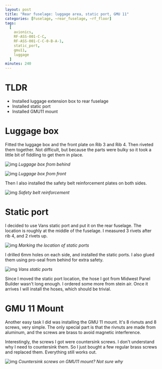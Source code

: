 ```yaml
---
layout: post
title: "Rear fuselage: luggage area, static port, GMU 11"
categories: [Fuselage, ~rear_fuselage, ~rf_floor]
tags:
  [
    avionics,
    RF-ASS-001-C-C,
    RF-ASS-001-C-C-0-B-A-1,
    static_port,
    gmu11,
    luggage
  ]
minutes: 240
---
```


# TLDR

- Installed luggage extension box to rear fuselage
- Installed static port
- Installed GMU11 mount

# Luggage box

Fitted the luggage box and the front plate on Rib 3 and Rib 4. Then riveted them together. Not difficult, but because the parts were bulky so it took a little bit of fiddling to get them in place.

![img](https://lh3.googleusercontent.com/pw/AP1GczPUwJZYOmSdECS1yZBxD4dPoEfFqtCRji8g46Q0kC7vtanjISrtjNY2gaA0nUe-N3SSbpZTFGP6oYOGEaMJ5eSoz8HTEhoNmY_doUPA_6kyQR15pKYm4hftpps8bUd3lqedl_1aO8J15SiAc01UPF1i8Q=w786-h1044-s-no-gm?authuser=0)
_Luggage box from behind_

![img](https://lh3.googleusercontent.com/pw/AP1GczMZrkbwTGPy5bwpsvNZ6nZV1Ev_x1G_PML3S3qDA51g4EDGNmZx6bFU9u0WCM5AjSQI5RovIrTeBBgKRN0XE3mdyABDfJAqL39BJFKyQvx0mZ7sWG5sCTIhx0jpI2JCrs8vI6Cs5_9npXXfi7OReC7yXA=w786-h1044-s-no-gm?authuser=0)
_Luggage box from front_

Then I also installed the safety belt reinforcement plates on both sides.

![img](https://lh3.googleusercontent.com/pw/AP1GczP_0YGozNTJxyANiRY1unN9Xn5uJWl23qe4jsT47O_C0gazqUD5wRzt4AdLRbsbJbDk07y56HffSyIswxxmeMyHsVhOMoCW6nCymbRkHRvT6-Apazx_sxbw6YcvO80RdEuBAoFKkIFnc0veaRp5Iegrmw=w1352-h1018-s-no-gm?authuser=0)
_Safety belt reinforcement_

# Static port

I decided to use Vans static port and put it on the rear fuselage. The location is roughly at the middle of the fuselage. I measured 3 rivets after rib 4, and 2 rivets up.

![img](https://lh3.googleusercontent.com/pw/AP1GczPUrsuU6fwcjBc7UqCrJ1JFqgQddq4d-TtqOgzaCvgKgZWJfZa8arlyTLc-7suxa3FwARRODxBi5n1KymhjwCXodeSZ0VFF7HbO_sLoGsc0ymqymFmmwEXTlSlYtYCeLE5Qp-4O3vBMYkTtD55FILlP5A=w1352-h1018-s-no-gm?authuser=0)
_Marking the location of static ports_

I drilled 6mm holes on each side, and installed the static ports. I also glued them using pro-seal from behind for extra safety.

![img](https://lh3.googleusercontent.com/pw/AP1GczNYN-EqWzDOCkGFKt6ruarsoQkIYk1mgHpSv2W4PmqMAtim68NKMsFkrpkZl6Uc_WO5EHeew4gnu65v-TjBSS8z9VN2DCZLlcdbylEesmu-hdAaYz50UP7RjpB8TZhHbew3pNRWqN6S56rkDlq1pNRXzQ=w1352-h1018-s-no-gm?authuser=0)
_Vans static ports_

Since I moved the static port location, the hose I got from Midwest Panel Builder wasn't long enough. I ordered some more from stein air. Once it arrives I will install the hoses, which should be trivial.

# GMU 11 Mount

Another easy task I did was installing the GMU 11 mount. It's 8 rivnuts and 8 screws, very simple. The only special part is that the rivnuts are made from aluminum, and the screws are brass to avoid magnetic interference.

Interestingly, the screws I got were countersink screws. I don't understand why I need to countersink them. So I just bought a few regular brass screws and replaced them. Everything still works out.

![img](https://lh3.googleusercontent.com/pw/AP1GczNBGeg5jhbRPPSV73ke0QTYXth9V7VIK8_2wKyccBVb56C1Lk3upRmkDovBsMexSF0x1MnJ1RCzHcNbqK73kAvuFy05_R33N6cVG8MK7GnZIbM70lBo1jwqAfEgTUwmaiN6QpqOGa0cOu_Dg9Zao-RSgQ=w1354-h1019-s-no-gm?authuser=0)
_Countersink screws on GMU11 mount? Not sure why_
